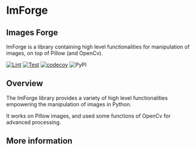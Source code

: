 # ImForge

## Images Forge

ImForge is a library containing high level functionalities for manipulation of images, on top of Pillow (and OpenCv).

[![Lint](https://github.com/antoinehumbert/imforge/actions/workflows/lint.yml/badge.svg)](https://github.com/antoinehumbert/imforge/actions/workflows/lint.yml)
[![Test](https://github.com/antoinehumbert/imforge/actions/workflows/test.yml/badge.svg)](https://github.com/antoinehumbert/imforge/actions/workflows/test.yml)
[![codecov](https://codecov.io/gh/antoinehumbert/imforge/branch/develop/graph/badge.svg?token=90FVQSXYS9&flag=GHA_Ubuntu)](https://codecov.io/gh/antoinehumbert/imforge)
![PyPI](https://img.shields.io/pypi/v/imforge)

## Overview

The ImForge library provides a variety of high level functionalities empowering the manipulation of images in Python.

It works on Pillow images, and used some functions of OpenCv for advanced processing.

## More information

